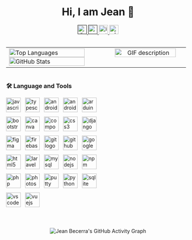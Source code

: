 <h1 align="center">Hi, I am Jean 👋</h1>
<!-- REDES SOCIALES O CONTACTOS -->
<div align="center">
  <a href="">
  <img
    src="https://img.shields.io/static/v1?message=Discord&logo=discord&label=&color=7289DA&logoColor=white&labelColor=&style=for-the-badge"
    height="25" alt="discord logo" />
  </a>
<a href="">
  <img
    src="https://img.shields.io/static/v1?message=Gmail&logo=gmail&label=&color=D14836&logoColor=white&labelColor=&style=for-the-badge"
    height="25" alt="gmail logo" />
</a>
  <a href="https://www.instagram.com/jeanbecerra_02/">
  <img
    src="https://img.shields.io/static/v1?message=Instagram&logo=instagram&label=&color=E4405F&logoColor=white&labelColor=&style=for-the-badge"
    height="25" alt="instagram logo" />
  </a>
  <a href="https://wa.me/51914210336">
    <img
      src="https://img.shields.io/static/v1?message=Whatsapp&logo=whatsapp&label=&color=25D366&logoColor=white&labelColor=&style=for-the-badge"
      height="25" alt="whatsapp logo" />
  </a>
</div>
<!-- SKILLS Y GIF-->
<br>
<table>
  <tr>
    <!-- Columna izquierda -->
    <td style="width: 55%; vertical-align: top;">
      <img width="90%"
        src="https://github-readme-streak-stats.herokuapp.com/?user=jeanbecerra&theme=black-ice"
        alt="Top Languages">
      <img width="90%"
        src="https://github-readme-stats-dosx001.vercel.app/api/?username=jeanbecerra&count_private=true&include_all_commits=true&show_icons=true&title_color=fff&icon_color=00e7ff&text_color=9f9f9f&bg_color=151515"
        alt="GitHub Stats">
    </td>
    <!-- Columna derecha -->
    <td style="width: 45%; vertical-align: top; text-align: center;">
      <picture>
        <source media="(prefers-color-scheme: dark)" srcset="./Skills_Animation_Dark.gif">
        <source media="(prefers-color-scheme: light)" srcset="./Skills_Animation_White.gif">
        <img width="90%" alt="GIF description" src="./Skills_Animation_White.gif">
      </picture>
    </td>
  </tr>
</table>

<!-- GIF Animado -->
<div style="display: flex; justify-content: space-between; align-items: flex-start; flex-wrap: wrap;">
  <div style="flex: 1; max-width: 50%; padding-right: 20px;">
    <h3>🛠 Language and Tools</h3>
    <div style="display: flex; flex-wrap: wrap; gap: 12px;">
      <img src="https://cdn.jsdelivr.net/gh/devicons/devicon/icons/javascript/javascript-original.svg" height="40" alt="javascript logo" />
      <img src="https://cdn.jsdelivr.net/gh/devicons/devicon/icons/typescript/typescript-original.svg" height="40" alt="typescript logo" />
      <img src="https://cdn.jsdelivr.net/gh/devicons/devicon/icons/android/android-original.svg" height="40" alt="android logo" />
      <img src="https://cdn.jsdelivr.net/gh/devicons/devicon/icons/androidstudio/androidstudio-original.svg" height="40" alt="androidstudio logo" />
      <img src="https://cdn.jsdelivr.net/gh/devicons/devicon/icons/arduino/arduino-original.svg" height="40" alt="arduino logo" />
      <img src="https://cdn.jsdelivr.net/gh/devicons/devicon/icons/bootstrap/bootstrap-original.svg" height="40" alt="bootstrap logo" />
      <img src="https://cdn.jsdelivr.net/gh/devicons/devicon/icons/canva/canva-original.svg" height="40" alt="canva logo" />
      <img src="https://cdn.jsdelivr.net/gh/devicons/devicon/icons/composer/composer-original.svg" height="40" alt="composer logo" />
      <img src="https://cdn.jsdelivr.net/gh/devicons/devicon/icons/css3/css3-original.svg" height="40" alt="css3 logo" />
      <img src="https://cdn.jsdelivr.net/gh/devicons/devicon/icons/django/django-plain.svg" height="40" alt="django logo" />
      <img src="https://cdn.jsdelivr.net/gh/devicons/devicon/icons/figma/figma-original.svg" height="40" alt="figma logo" />
      <img src="https://cdn.jsdelivr.net/gh/devicons/devicon/icons/firebase/firebase-plain.svg" height="40" alt="firebase logo" />
      <img src="https://cdn.jsdelivr.net/gh/devicons/devicon/icons/git/git-original.svg" height="40" alt="git logo" />
      <img src="https://cdn.jsdelivr.net/gh/devicons/devicon/icons/github/github-original.svg" height="40" alt="github logo" />
      <img src="https://cdn.jsdelivr.net/gh/devicons/devicon/icons/googlecloud/googlecloud-original.svg" height="40" alt="googlecloud logo" />
      <img src="https://cdn.jsdelivr.net/gh/devicons/devicon/icons/html5/html5-original.svg" height="40" alt="html5 logo" />
      <img src="https://cdn.jsdelivr.net/gh/devicons/devicon/icons/laravel/laravel-original.svg" height="40" alt="laravel logo" />
      <img src="https://cdn.jsdelivr.net/gh/devicons/devicon/icons/mysql/mysql-original.svg" height="40" alt="mysql logo" />
      <img src="https://cdn.jsdelivr.net/gh/devicons/devicon/icons/nodejs/nodejs-original.svg" height="40" alt="nodejs logo" />
      <img src="https://cdn.jsdelivr.net/gh/devicons/devicon/icons/npm/npm-original-wordmark.svg" height="40" alt="npm logo" />
      <img src="https://cdn.jsdelivr.net/gh/devicons/devicon/icons/php/php-original.svg" height="40" alt="php logo" />
      <img src="https://cdn.jsdelivr.net/gh/devicons/devicon/icons/photoshop/photoshop-plain.svg" height="40" alt="photoshop logo" />
      <img src="https://cdn.jsdelivr.net/gh/devicons/devicon/icons/putty/putty-original.svg" height="40" alt="putty logo" />
      <img src="https://cdn.jsdelivr.net/gh/devicons/devicon/icons/python/python-original.svg" height="40" alt="python logo" />
      <img src="https://cdn.jsdelivr.net/gh/devicons/devicon/icons/sqlite/sqlite-original.svg" height="40" alt="sqlite logo" />
      <img src="https://cdn.jsdelivr.net/gh/devicons/devicon/icons/vscode/vscode-original.svg" height="40" alt="vscode logo" />
      <img src="https://cdn.jsdelivr.net/gh/devicons/devicon/icons/vuejs/vuejs-original.svg" height="40" alt="vuejs logo" />
    </div>
  </div>
</div>
<br>
<!-- Contribución Grid Snake -->
<div align="center" style="margin-top: 20px;">
  <!-- Actividad gráfica -->
  <img alt="Jean Becerra's GitHub Activity Graph" src="https://github-readme-activity-graph.vercel.app/graph?username=jeanbecerra&custom_title=Jean%20Becerra's%20GitHub%20Activity%20Graph&bg_color=0D1117&color=00E7FF&line=00E7FF&point=00E7FF&area_color=FFFFFF&title_color=FFFFFF&area=true" style="margin-top: 20px;">
</div>

